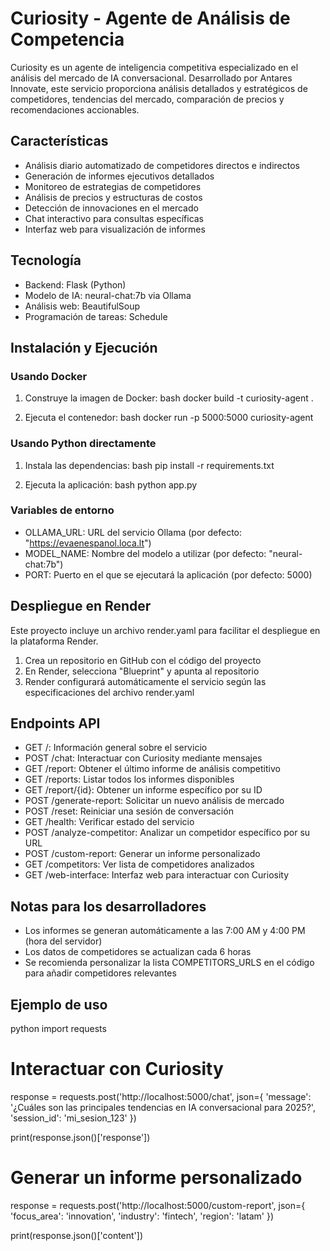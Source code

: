 # Curiosity - Agente de Análisis de Competencia

Curiosity es un agente de inteligencia competitiva especializado en el análisis del mercado de IA conversacional. Desarrollado por Antares Innovate, este servicio proporciona análisis detallados y estratégicos de competidores, tendencias del mercado, comparación de precios y recomendaciones accionables.

## Características

- Análisis diario automatizado de competidores directos e indirectos
- Generación de informes ejecutivos detallados
- Monitoreo de estrategias de competidores
- Análisis de precios y estructuras de costos
- Detección de innovaciones en el mercado
- Chat interactivo para consultas específicas
- Interfaz web para visualización de informes

## Tecnología

- Backend: Flask (Python)
- Modelo de IA: neural-chat:7b via Ollama
- Análisis web: BeautifulSoup
- Programación de tareas: Schedule

## Instalación y Ejecución

### Usando Docker

1. Construye la imagen de Docker:
bash
docker build -t curiosity-agent .


2. Ejecuta el contenedor:
bash
docker run -p 5000:5000 curiosity-agent


### Usando Python directamente

1. Instala las dependencias:
bash
pip install -r requirements.txt


2. Ejecuta la aplicación:
bash
python app.py


### Variables de entorno

- OLLAMA_URL: URL del servicio Ollama (por defecto: "https://evaenespanol.loca.lt")
- MODEL_NAME: Nombre del modelo a utilizar (por defecto: "neural-chat:7b")
- PORT: Puerto en el que se ejecutará la aplicación (por defecto: 5000)

## Despliegue en Render

Este proyecto incluye un archivo render.yaml para facilitar el despliegue en la plataforma Render.

1. Crea un repositorio en GitHub con el código del proyecto
2. En Render, selecciona "Blueprint" y apunta al repositorio
3. Render configurará automáticamente el servicio según las especificaciones del archivo render.yaml

## Endpoints API

- GET /: Información general sobre el servicio
- POST /chat: Interactuar con Curiosity mediante mensajes
- GET /report: Obtener el último informe de análisis competitivo
- GET /reports: Listar todos los informes disponibles
- GET /report/{id}: Obtener un informe específico por su ID
- POST /generate-report: Solicitar un nuevo análisis de mercado
- POST /reset: Reiniciar una sesión de conversación
- GET /health: Verificar estado del servicio
- POST /analyze-competitor: Analizar un competidor específico por su URL
- POST /custom-report: Generar un informe personalizado
- GET /competitors: Ver lista de competidores analizados
- GET /web-interface: Interfaz web para interactuar con Curiosity

## Notas para los desarrolladores

- Los informes se generan automáticamente a las 7:00 AM y 4:00 PM (hora del servidor)
- Los datos de competidores se actualizan cada 6 horas
- Se recomienda personalizar la lista COMPETITORS_URLS en el código para añadir competidores relevantes

## Ejemplo de uso

python
import requests

# Interactuar con Curiosity
response = requests.post('http://localhost:5000/chat', json={
    'message': '¿Cuáles son las principales tendencias en IA conversacional para 2025?',
    'session_id': 'mi_sesion_123'
})

print(response.json()['response'])

# Generar un informe personalizado
response = requests.post('http://localhost:5000/custom-report', json={
    'focus_area': 'innovation',
    'industry': 'fintech',
    'region': 'latam'
})

print(response.json()['content'])
